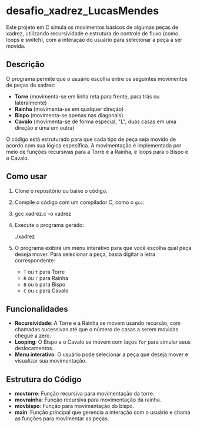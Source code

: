 # desafio_xadrez_LucasMendes

Este projeto em C simula os movimentos básicos de algumas peças de xadrez, utilizando recursividade e estrutura de controle de fluxo (como loops e switch), com a interação do usuário para selecionar a peça a ser movida.

## Descrição

O programa permite que o usuário escolha entre os seguintes movimentos de peças de xadrez:

* **Torre** (movimenta-se em linha reta para frente, para trás ou lateralmente)
* **Rainha** (movimenta-se em qualquer direção)
* **Bispo** (movimenta-se apenas nas diagonais)
* **Cavalo** (movimenta-se de forma especial, "L", duas casas em uma direção e uma em outra)

O código está estruturado para que cada tipo de peça seja movido de acordo com sua lógica específica. A movimentação é implementada por meio de funções recursivas para a Torre e a Rainha, e loops para o Bispo e o Cavalo.

## Como usar

1. Clone o repositório ou baixe o código.

2. Compile o código com um compilador C, como o `gcc`:
3. 
   gcc xadrez.c -o xadrez
   
4. Execute o programa gerado:

   ./xadrez

5. O programa exibirá um menu interativo para que você escolha qual peça deseja mover. Para selecionar a peça, basta digitar a letra correspondente:

   * `T` ou `t` para Torre
   * `R` ou `r` para Rainha
   * `B` ou `b` para Bispo
   * `C` ou `c` para Cavalo

## Funcionalidades

* **Recursividade**: A Torre e a Rainha se movem usando recursão, com chamadas sucessivas até que o número de casas a serem movidas chegue a zero.
* **Looping**: O Bispo e o Cavalo se movem com laços `for` para simular seus deslocamentos.
* **Menu interativo**: O usuário pode selecionar a peça que deseja mover e visualizar sua movimentação.

## Estrutura do Código

* **movtorre**: Função recursiva para movimentação da torre.
* **movrainha**: Função recursiva para movimentação da rainha.
* **movbispo**: Função para movimentação do bispo.
* **main**: Função principal que gerencia a interação com o usuário e chama as funções para movimentar as peças.
